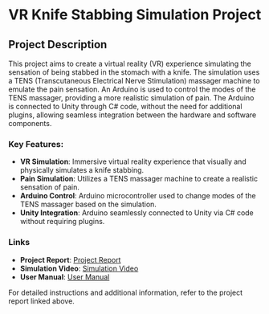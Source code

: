 # VR Knife Stabbing Simulation Project

## Project Description

This project aims to create a virtual reality (VR) experience simulating the sensation of being stabbed in the stomach with a knife. The simulation uses a TENS (Transcutaneous Electrical Nerve Stimulation) massager machine to emulate the pain sensation. An Arduino is used to control the modes of the TENS massager, providing a more realistic simulation of pain. The Arduino is connected to Unity through C# code, without the need for additional plugins, allowing seamless integration between the hardware and software components.

### Key Features:
- **VR Simulation**: Immersive virtual reality experience that visually and physically simulates a knife stabbing.
- **Pain Simulation**: Utilizes a TENS massager machine to create a realistic sensation of pain.
- **Arduino Control**: Arduino microcontroller used to change modes of the TENS massager based on the simulation.
- **Unity Integration**: Arduino seamlessly connected to Unity via C# code without requiring plugins.

### Links
- **Project Report**: [Project Report](https://drive.google.com/file/d/1QBERh4b6DRPsKJSVfPpeSVE9Q7L_oJpB/view?usp=drive_link)
- **Simulation Video**: [Simulation Video](https://drive.google.com/file/d/1jTLlRmmALe32nBkc_yu8HcvKN2XvRhCT/view?usp=drive_link)
- **User Manual**: [User Manual](https://drive.google.com/file/d/1ggddraP4ZMQdopqKVxJJ2mlku2A_gbYO/view?usp=drive_link)

For detailed instructions and additional information, refer to the project report linked above.
